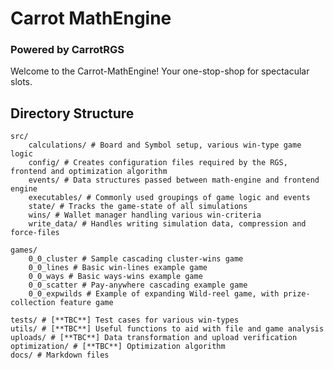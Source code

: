 # Carrot MathEngine
### Powered by **CarrotRGS**

Welcome to the Carrot-MathEngine!
Your one-stop-shop for spectacular slots.


## Directory Structure
    src/ 
        calculations/ # Board and Symbol setup, various win-type game logic
        config/ # Creates configuration files required by the RGS, frontend and optimization algorithm
        events/ # Data structures passed between math-engine and frontend engine
        executables/ # Commonly used groupings of game logic and events
        state/ # Tracks the game-state of all simulations 
        wins/ # Wallet manager handling various win-criteria
        write_data/ # Handles writing simulation data, compression and force-files

    games/
        0_0_cluster # Sample cascading cluster-wins game
        0_0_lines # Basic win-lines example game
        0_0_ways # Basic ways-wins example game
        0_0_scatter # Pay-anywhere cascading example game
        0_0_expwilds # Example of expanding Wild-reel game, with prize-collection feature game

    tests/ # [**TBC**] Test cases for various win-types
    utils/ # [**TBC**] Useful functions to aid with file and game analysis
    uploads/ # [**TBC**] Data transformation and upload verification
    optimization/ # [**TBC**] Optimization algorithm
    docs/ # Markdown files

